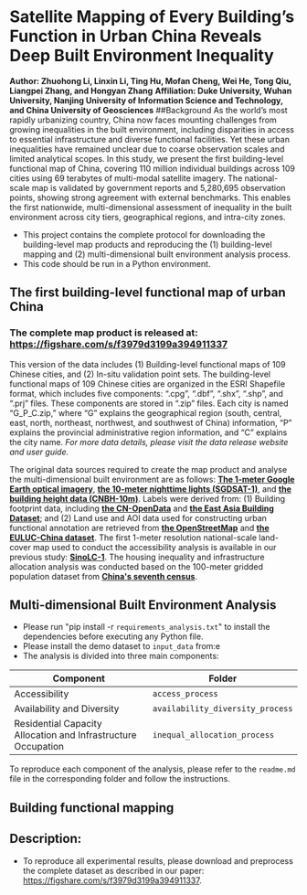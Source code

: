 # Satellite Mapping of Every Building’s Function in Urban China Reveals Deep Built Environment Inequality
**Author: Zhuohong Li, Linxin Li, Ting Hu, Mofan Cheng, Wei He, Tong Qiu, Liangpei Zhang, and Hongyan Zhang**
**Affiliation: Duke University, Wuhan University, Nanjing University of Information Science and Technology, and China University of Geosciences**
##Background
As the world’s most rapidly urbanizing country, China now faces mounting challenges from growing inequalities in the built environment, including disparities in access to essential infrastructure and diverse functional facilities. Yet these urban inequalities have remained unclear due to coarse observation scales and limited analytical scopes. In this study, we present the first building-level functional map of China, covering 110 million individual buildings across 109 cities using 69 terabytes of multi-modal satellite imagery. The national-scale map is validated by government reports and 5,280,695 observation points, showing strong agreement with external benchmarks. This enables the first nationwide, multi-dimensional assessment of inequality in the built environment across city tiers, geographical regions, and intra-city zones.

* This project contains the complete protocol for downloading the building-level map products and reproducing the (1) building-level mapping and (2) multi-dimensional built environment analysis process.
* This code should be run in a Python environment.
## The first building-level functional map of urban China
### The complete map product is released at: https://figshare.com/s/f3979d3199a394911337
This version of the data includes (1) Building-level functional maps of 109 Chinese cities, and (2) In-situ validation point sets. The building-level functional maps of 109 Chinese cities are organized in the ESRI Shapefile format, which includes five components: “.cpg”, “.dbf”, “.shx”, “.shp”, and “.prj” files. These components are stored in “.zip” files. Each city is named “G_P_C.zip,” where “G” explains the geographical region (south, central, east, north, northeast, northwest, and southwest of China) information, “P” explains the provincial administrative region information, and “C” explains the city name. *For more data details, please visit the data release website and user guide.*

The original data sources required to create the map product and analyse the multi-dimensional built environment are as follows: [**The 1-meter Google Earth optical imagery**](https://earth.google.com), [**the 10-meter nighttime lights (SGDSAT-1)**](https://sdg.casearth.cn/en), and [**the building height data (CNBH-10m)**](https://zenodo.org/records/7827315). Labels were derived from: (1) Building footprint data, including [**the CN-OpenData**](https://doi.org/10.11888/Geogra.tpdc.271702) and [**the East Asia Building Dataset**](https://zenodo.org/records/8174931); and (2) Land use and AOI data used for constructing urban functional annotation are retrieved from [**the OpenStreetMap**](https://www.openstreetmap.org) and [**the EULUC-China dataset**](https://doi.org/10.1016/j.scib.2019.12.007). The first 1-meter resolution national-scale land-cover map used to conduct the accessibility analysis is available in our previous study: [**SinoLC-1**](https://doi.org/10.5281/zenodo.7707461). The housing inequality and infrastructure allocation analysis was conducted based on the 100-meter gridded population dataset from [**China's seventh census**](https://figshare.com/s/d9dd5f9bb1a7f4fd3734?file=43847643).
## Multi-dimensional Built Environment Analysis
* Please run "pip install -r `requirements_analysis.txt`" to install the dependencies before executing any Python file.
* Please install the demo dataset to `input_data` from:e
* The analysis is divided into three main components:

| Component                                                         | Folder                          |
|-------------------------------------------------------------------|---------------------------------|
| Accessibility                                                  | `access_process`               |
| Availability and Diversity                                     | `availability_diversity_process` |
| Residential Capacity Allocation and Infrastructure Occupation | `inequal_allocation_process`   |

To reproduce each component of the analysis, please refer to the `readme.md` file in the corresponding folder and follow the instructions.

## Building functional mapping
## Description: 
* To reproduce all experimental results, please download and preprocess the complete dataset as described in our paper: https://figshare.com/s/f3979d3199a394911337.

